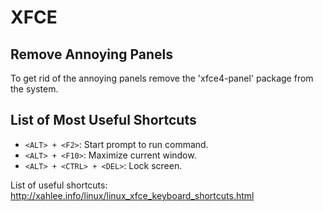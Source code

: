 # XFCE

## Remove Annoying Panels

To get rid of the annoying panels remove the 'xfce4-panel' package from the system.

## List of Most Useful Shortcuts

* `<ALT> + <F2>`: Start prompt to run command.
* `<ALT> + <F10>`: Maximize current window.
* `<ALT> + <CTRL> + <DEL>`: Lock screen.

List of useful shortcuts: http://xahlee.info/linux/linux_xfce_keyboard_shortcuts.html
